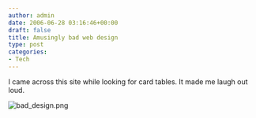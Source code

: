 ```yaml
---
author: admin
date: 2006-06-28 03:16:46+00:00
draft: false
title: Amusingly bad web design
type: post
categories:
- Tech
---
```


I came across this site while looking for card tables. It made me laugh out loud.


![bad_design.png](/wp-content/my_images/bad_design.png)

